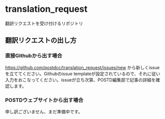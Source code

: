 # translation_request
翻訳リクエストを受け付けるリポジトリ

## 翻訳リクエストの出し方

### 直接Githubから出す場合
https://github.com/postdcc/translation_request/issues/new から新しくissueを立ててください。Githubのissue templateが設定されているので、それに従い入力をおこなってください。issueが立ち次第、POSTD編集部で記事の詳細を確認します。

### POSTDウェブサイトから出す場合
申し訳ございません、まだ準備中です。